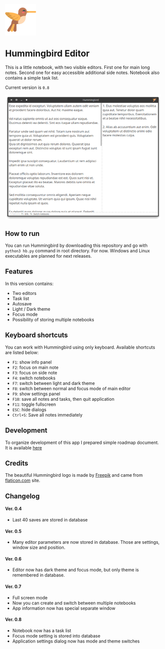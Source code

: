 <img src="/res/icon.png" alt="hb_icon" width="100"/>

# Hummingbird Editor

This is a little notebook, with two visible editors. First one for main long notes. Second one for easy accessible additional side notes. Notebook also contains a simple task list.

Current version is `0.8`

![Hummingbird main window](/res/screenshot_01.png)

## How to run

You can run Hummingbird by downloading this repository and go with `python3 hb.py` command in root directory. For now. Windows and Linux executables are planned for next releases.

## Features

In this version contains:

- Two editors
- Task list
- Autosave
- Light / Dark theme
- Focus mode
- Possibility of storing multiple notebooks

## Keyboard shortcuts

You can work with Hummingbird using only keyboard. Available shortcuts are listed below:

- `F1`: show info panel
- `F2`: focus on main note
- `F3`: focus on side note
- `F4`: switch notebooks
- `F7`: switch between light and dark theme
- `F8`: switch between normal and focus mode of main editor
- `F9`: show settings panel
- `F10`: save all notes and tasks, then quit application
- `F11`: toggle fullscreen
- `ESC`: hide dialogs
- `Ctrl+S`: Save all notes immediately

## Development

To organize development of this app I prepared simple roadmap document. It is available [here](ROADMAP.md)

## Credits

The beautiful Hummingbird logo is made by [Freepik](https://www.flaticon.com/authors/freepik) and came from [flaticon.com]("http://www.flaticon.com) site.

## Changelog

#### Ver. 0.4
- Last 40 saves are stored in database

#### Ver. 0.5
- Many editor parameters are now stored in database. Those are settings, window size and position.

#### Ver. 0.6
- Editor now has dark theme and focus mode, but only theme is remembered in database.

#### Ver. 0.7
- Full screen mode
- Now you can create and switch between multiple notebooks
- App information now has special separate window

#### Ver. 0.8
- Notebook now has a task list
- Focus mode setting is stored into database
- Application settings dialog now has mode and theme switches